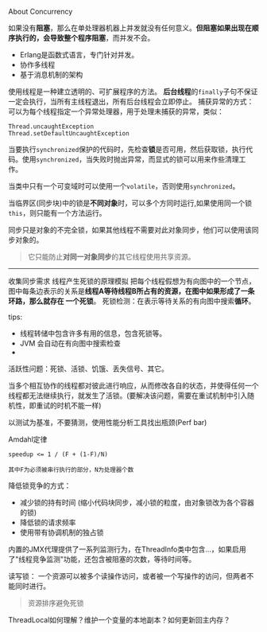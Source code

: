 About Concurrency

如果没有**阻塞**，那么在单处理器机器上并发就没有任何意义。**但阻塞如果出现在顺序执行的，会导致整个程序阻塞**，而并发不会。

* Erlang是函数式语言，专门针对并发。
* 协作多线程
* 基于消息机制的架构

使用线程是一种建立透明的、可扩展程序的方法。
**后台线程**的`finally`子句不保证一定会执行，当所有主线程退出，所有后台线程会立即停止。
捕获异常的方式：可以为每个线程指定一个异常处理器，用于处理未捕获的异常，类似：
```
Thread.uncaughtException
Thread.setDefaultUncaughtException
```

当要执行`synchronized`保护的代码时，先检查**锁**是否可用，然后获取锁，执行代码。使用`synchronized`，当失败时抛出异常，而显式的锁可以用来作些清理工作。

当类中只有一个可变域时可以使用一个`volatile`，否则使用`synchronized`。

当临界区(同步块)中的锁是**不同对象**时，可以多个方同时运行,如果使用同一个锁`this`，则只能有一个方法运行。

同步只是对象的不完全锁，如果其他线程不需要对此对象同步，他们可以使用该同步对象的。
>它只能防止**对同一对象同步**的其它线程使用共享资源。


-----------------

收集同步需求
线程产生死锁的原理模拟
把每个线程假想为有向图中的一个节点，图中每条边表示的关系是**线程A等待线程B所占有的资源，在图中如果形成了一条环路，那么就存在 一个死锁**。
死锁检测：在表示等待关系的有向图中搜索**循环**。

tips:
* 线程转储中包含许多有用的信息，包含死锁等。
* JVM 会自动在有向图中搜索检查
* 

活跃性问题：死锁、活锁、饥饿、丢失信号、其它。

当多个相互协作的线程都对彼此进行响应，从而修改各自的状态，并使得任何一个线程都无法继续执行，就发生了活锁。(要解决该问题，需要在重试机制中引入随机性，即重试的时机不能一样)


以测试为基准，不要猜测，使用性能分析工具找出瓶颈(Perf bar)

Amdahl定律

    speedup <= 1 / (F + (1-F)/N)
    
    其中F为必须被串行执行的部分，N为处理器个数
    
    
降低锁竞争的方式：
* 减少锁的持有时间  (缩小代码块同步，减小锁的粒度，由对象锁改为各个容器的锁)
* 降低锁的请求频率
* 使用带有协调机制的独占锁

内置的JMX代理提供了一系列监测行为，在ThreadInfo类中包含...，如果启用了"线程竞争监测"功能，还包含被阻塞的次数，等待时间等。

读写锁：
一个资源可以被多个读操作访问，或者被一个写操作的访问，但两者不能同时进行。


> 资源排序避免死锁

ThreadLocal如何理解？维护一个变量的本地副本？如何更新回主内存？

